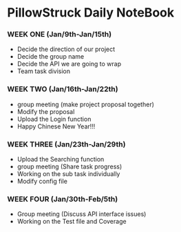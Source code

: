 # PillowStruck Daily NoteBook

### WEEK ONE (Jan/9th-Jan/15th)
- Decide the direction of our project 
- Decide the group name 
- Decide the API we are going to wrap
- Team task division

### WEEK TWO (Jan/16th-Jan/22th)
- group meeting (make project proposal together)
- Modify the proposal
- Upload the Login function
- Happy Chinese New Year!!!

### WEEK THREE (Jan/23th-Jan/29th)
- Upload the Searching function
- group meeting (Share task progress)
- Working on the sub task individually
- Modify config file

### WEEK FOUR (Jan/30th-Feb/5th)
- Group meeting (Discuss API interface issues)
- Working on the Test file and Coverage
